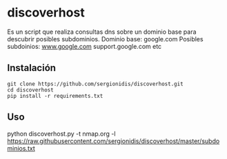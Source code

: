 # discoverhost
Es un script que realiza consultas dns sobre un dominio base para descubrir posibles subdominios.
Dominio base:
google.com
Posibles subdoinios:
www.google.com
support.google.com
etc


## Instalación


```
git clone https://github.com/sergionidis/discoverhost.git
cd discoverhost
pip install -r requirements.txt
```

## Uso

python discoverhost.py -t nmap.org -l https://raw.githubusercontent.com/sergionidis/discoverhost/master/subdominios.txt

